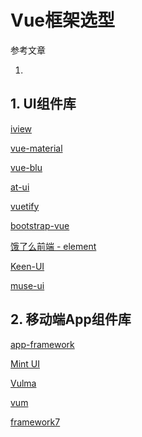 # Vue框架选型

参考文章

1. [](http://sc.chinaz.com/info/170919037202.htm)

## 1. UI组件库

[iview](https://github.com/iview/iview)

[vue-material](https://github.com/vuematerial/vue-material)

[vue-blu](https://github.com/chenz24/vue-blu)

[at-ui](https://github.com/at-ui/at-ui)

[vuetify](https://github.com/vuetifyjs/vuetify)

[bootstrap-vue](https://github.com/bootstrap-vue/bootstrap-vue)

[饿了么前端 - element](https://github.com/ElemeFE/element)

[Keen-UI](https://github.com/JosephusPaye/Keen-UI)

[muse-ui](https://github.com/museui/muse-ui)

## 2. 移动端App组件库

[app-framework](https://github.com/scriptPilot/app-framework)

[Mint UI](https://github.com/ElemeFE/mint-ui/)

[Vulma](https://github.com/oswaldofreitas/vulma)

[vum](https://github.com/vum-team/vum)

[framework7](https://github.com/framework7io/framework7)